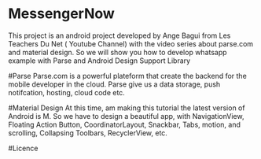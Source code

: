 # MessengerNow
This project is an android project developed by Ange Bagui from Les
Teachers Du Net ( Youtube Channel) with the video series about parse.com and material design.
So we will show you how to develop whatsapp example with Parse and Android Design Support Library

#Parse
Parse.com is a powerful plateform that create the backend for the mobile developer in the cloud.
Parse give us a data storage, push notifcation, hosting, cloud code etc.

#Material Design
At this time, am making this tutorial the latest version of Android is M. So we have to design a beautiful app, with NavigationView, Floating Action Button, CoordinatorLayout,
Snackbar, Tabs, motion, and scrolling, Collapsing Toolbars, RecyclerView, etc.

#Licence

